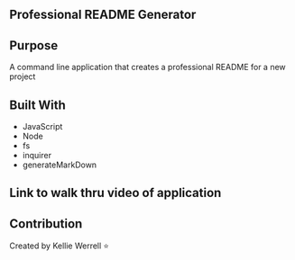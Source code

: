 ## Professional README Generator 

## Purpose
A command line application that creates a professional README for a new project

## Built With
* JavaScript
* Node
* fs
* inquirer
* generateMarkDown

## Link to walk thru video of application

## Contribution
Created by Kellie Werrell :star:

